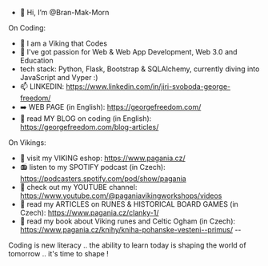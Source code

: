 - 👋 Hi, I’m @Bran-Mak-Morn
  
On Coding:
- 👀 I am a Viking that Codes 
- 🌱 I've got passion for Web & Web App Development, Web 3.0 and Education
- tech stack: Python, Flask, Bootstrap & SQLAlchemy, currently diving into JavaScript and Vyper :)
- 📫 LINKEDIN: https://www.linkedin.com/in/jiri-svoboda-george-freedom/
- :arrow_right: WEB PAGE (in English): https://georgefreedom.com/
- :pencil: read MY BLOG on coding (in English): https://georgefreedom.com/blog-articles/
  
On Vikings:
- :100: visit my VIKING eshop: https://www.pagania.cz/
- :radio: listen to my SPOTIFY podcast (in Czech): https://podcasters.spotify.com/pod/show/pagania
- :movie_camera: check out my YOUTUBE channel: https://www.youtube.com/@paganiavikingworkshops/videos
- :bookmark_tabs: read my ARTICLES on RUNES & HISTORICAL BOARD GAMES (in Czech): https://www.pagania.cz/clanky-1/ 
- :blue_book: read my book about Viking runes and Celtic Ogham (in Czech): https://www.pagania.cz/knihy/kniha-pohanske-vesteni--primus/
--

Coding is new literacy .. the ability to learn today is shaping the world of tomorrow .. it's time to shape !
<!---
Bran-Mak-Morn/Bran-Mak-Morn is a ✨ special ✨ repository because its `README.md` (this file) appears on your GitHub profile.
You can click the Preview link to take a look at your changes.
--->
